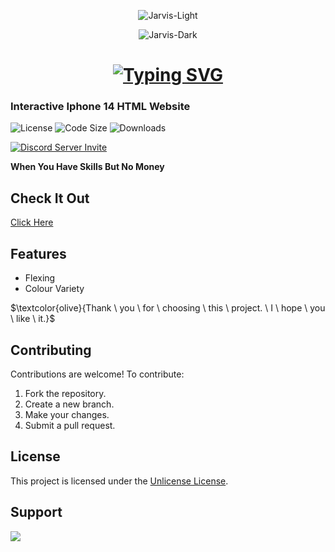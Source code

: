 <div  align="center">

  ![Jarvis-Light](https://user-images.githubusercontent.com/3369400/139447912-e0f43f33-6d9f-45f8-be46-2df5bbc91289.png#gh-dark-mode-only)
  
  ![Jarvis-Dark](https://user-images.githubusercontent.com/3369400/139448065-39a229ba-4b06-434b-bc67-616e2ed80c8f.png#gh-light-mode-only)

  # [![Typing SVG](https://readme-typing-svg.herokuapp.com?font=Permanent+Marker&size=40&pause=1000&color=2986cc&center=true&vCenter=true&width=435&lines=Iphone+14)](https://git.io/typing-svg)

  </div>

  ### Interactive Iphone 14 HTML Website

  ![License](https://img.shields.io/github/license/OnePunchMan2718/Interactive-Iphone-14?color=598e3c&style=for-the-badge)
  ![Code Size](https://img.shields.io/github/languages/code-size/OnePunchMan2718/Interactive-Iphone-14?color=598e3c&style=for-the-badge)
  ![Downloads](https://img.shields.io/github/downloads/OnePunchMan2718/Interactive-Iphone-14/total?color=598e3c&style=for-the-badge)

  [![Discord Server Invite](https://discord.com/api/guilds/876398373962412102/widget.png?style=banner2)](https://discord.gg/9qKScMjdPF)
</div>

**When You Have Skills But No Money**

## Check It Out

[Click Here](https://onepunchman2718.github.io/Interactive-Iphone-14/)

## Features

- Flexing
- Colour Variety

$\textcolor{olive}{Thank \ you \ for \ choosing \ this \ project. \ I \ hope \ you \ like \ it.}$

## Contributing

Contributions are welcome! To contribute:

1. Fork the repository.
2. Create a new branch.
3. Make your changes.
4. Submit a pull request.

## License

This project is licensed under the [Unlicense License](LICENSE).

## Support
<a href="https://www.buymeacoffee.com/OnePunchMan_2718"><img src="https://img.buymeacoffee.com/button-api/?text=Buy me a pizza&emoji=🍕&slug=OnePunchMan_2718&button_colour=FFDD00&font_colour=000000&font_family=Cookie&outline_colour=000000&coffee_colour=ffffff" /></a>